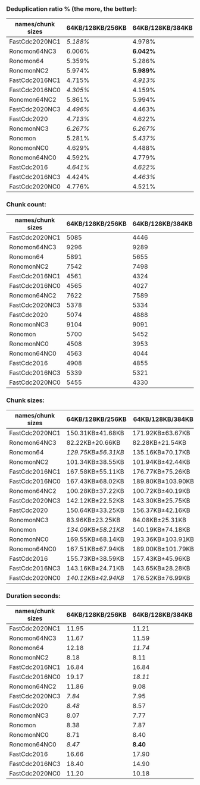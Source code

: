 ### Deduplication ratio % (the more, the better):

| names/chunk sizes | 64KB/128KB/256KB | 64KB/128KB/384KB | 64KB/128KB/512KB | 32KB/128KB/512KB | 64KB/128KB/160KB | 64KB/128KB/192KB | 64KB/128KB/224KB | 96KB/128KB/192KB | 64KB/128KB/640KB | 64KB/128KB/1MB |
| --------------- | -------------- | -------------- | -------------- | -------------- | -------------- | -------------- | -------------- | -------------- | -------------- | ------------ |
| FastCdc2020NC1  | *5.188%*       | 4.978%         | 4.878%         | 5.010%         | 4.972%         | *5.086%*       | **5.279%**     | 4.887%         | 4.878%         | 4.878%       |
| Ronomon64NC3    | 6.006%         | **6.042%**     | **6.042%**     | 5.816%         | 5.702%         | 6.020%         | 6.035%         | 4.506%         | **6.042%**     | **6.042%**   |
| Ronomon64       | 5.359%         | 5.286%         | *5.361%*       | **5.464%**     | 5.185%         | 5.184%         | 5.293%         | 4.737%         | *5.361%*       | *5.361%*     |
| RonomonNC2      | 5.974%         | **5.989%**     | 5.987%         | 5.694%         | 5.932%         | 5.872%         | 5.936%         | 4.735%         | **5.989%**     | **5.989%**   |
| FastCdc2016NC1  | 4.715%         | *4.913%*       | 4.841%         | **4.979%**     | 3.765%         | 4.478%         | 4.519%         | 4.167%         | *4.878%*       | *4.878%*     |
| FastCdc2016NC0  | *4.305%*       | 4.159%         | 4.155%         | **4.449%**     | 4.027%         | *4.309%*       | 4.297%         | 3.350%         | 4.174%         | 4.245%       |
| Ronomon64NC2    | 5.861%         | 5.994%         | **6.003%**     | 5.755%         | 5.844%         | 5.885%         | 5.872%         | 4.885%         | **6.003%**     | **6.003%**   |
| FastCdc2020NC3  | *4.496%*       | 4.463%         | 4.463%         | **4.672%**     | 4.100%         | 4.494%         | 4.380%         | *4.508%*       | 4.463%         | 4.463%       |
| FastCdc2020     | *4.713%*       | 4.622%         | 4.622%         | *4.680%*       | 4.373%         | 4.559%         | **4.818%**     | 4.201%         | 4.622%         | 4.622%       |
| RonomonNC3      | *6.267%*       | *6.267%*       | *6.267%*       | 5.857%         | **6.322%**     | 6.257%         | *6.276%*       | 4.775%         | *6.267%*       | *6.267%*     |
| Ronomon         | 5.281%         | *5.437%*       | **5.463%**     | 5.415%         | 5.258%         | 5.383%         | 5.325%         | 4.436%         | *5.424%*       | *5.424%*     |
| RonomonNC0      | 4.629%         | 4.488%         | 4.517%         | **4.827%**     | 4.624%         | 4.519%         | *4.699%*       | 3.883%         | *4.651%*       | 4.510%       |
| Ronomon64NC0    | 4.592%         | 4.779%         | *4.846%*       | **5.066%**     | 4.211%         | 4.444%         | 4.563%         | 4.039%         | 4.839%         | *4.861%*     |
| FastCdc2016     | *4.641%*       | *4.622%*       | *4.622%*       | **4.676%**     | 2.943%         | 3.885%         | 4.577%         | 3.713%         | *4.622%*       | *4.622%*     |
| FastCdc2016NC3  | 4.424%         | *4.463%*       | *4.463%*       | **4.672%**     | 2.767%         | 3.897%         | 3.983%         | 3.793%         | *4.463%*       | *4.463%*     |
| FastCdc2020NC0  | 4.776%         | 4.521%         | 4.278%         | 4.513%         | **5.207%**     | *5.096%*       | *4.952%*       | 4.834%         | 4.245%         | 4.245%       |

### Chunk count:

| names/chunk sizes | 64KB/128KB/256KB | 64KB/128KB/384KB | 64KB/128KB/512KB | 32KB/128KB/512KB | 64KB/128KB/160KB | 64KB/128KB/192KB | 64KB/128KB/224KB | 96KB/128KB/192KB | 64KB/128KB/640KB | 64KB/128KB/1MB |
| --------------- | -------------- | -------------- | -------------- | -------------- | -------------- | -------------- | -------------- | -------------- | -------------- | ------------ |
| FastCdc2020NC1  | 5085           | 4446           | *4295*         | 4697           | 7616           | 6228           | 5509           | 6030           | *4251*         | **4225**     |
| Ronomon64NC3    | 9296           | 9289           | 9288           | *7892*         | 9341           | 9316           | 9304           | **6708**       | 9287           | *9286*       |
| Ronomon64       | 5891           | 5655           | 5619           | 5609           | 6570           | 6228           | 6002           | **5156**       | *5607*         | *5600*       |
| RonomonNC2      | 7542           | 7498           | 7488           | *6769*         | 7807           | 7650           | 7574           | **5871**       | 7480           | *7477*       |
| FastCdc2016NC1  | 4561           | 4324           | *4257*         | 4662           | 5427           | 4972           | 4718           | 4669           | *4235*         | **4218**     |
| FastCdc2016NC0  | 4565           | 4027           | *3824*         | 4627           | 5752           | 5200           | 4823           | 4625           | *3744*         | **3665**     |
| Ronomon64NC2    | 7622           | 7589           | 7585           | *6806*         | 7858           | 7726           | 7659           | **5883**       | 7582           | *7578*       |
| FastCdc2020NC3  | 5378           | 5334           | *5323*         | 5495           | 6088           | 5559           | 5435           | 5470           | *5320*         | **5314**     |
| FastCdc2020     | 5074           | 4888           | *4858*         | 5109           | 6796           | 5675           | 5250           | 5539           | *4846*         | **4840**     |
| RonomonNC3      | 9104           | 9091           | 9084           | *7791*         | 9173           | 9138           | 9118           | **6631**       | 9084           | *9081*       |
| Ronomon         | 5700           | 5452           | 5391           | 5476           | 6467           | 6081           | 5839           | **5105**       | *5374*         | *5361*       |
| RonomonNC0      | 4508           | 3953           | *3760*         | 4512           | 5720           | 5145           | 4776           | 4615           | *3676*         | **3595**     |
| Ronomon64NC0    | 4563           | 4044           | *3856*         | 4598           | 5740           | 5219           | 4818           | 4629           | *3785*         | **3732**     |
| FastCdc2016     | 4908           | 4855           | *4842*         | 5091           | 5373           | 5072           | 4958           | 4922           | *4840*         | **4835**     |
| FastCdc2016NC3  | 5339           | 5321           | 5315           | 5486           | 5489           | 5389           | 5352           | **5295**       | *5314*         | *5310*       |
| FastCdc2020NC0  | 5455           | 4330           | *3954*         | 4732           | 8176           | 6874           | 6064           | 6590           | *3807*         | **3684**     |

### Chunk sizes:

| names/chunk sizes | 64KB/128KB/256KB  | 64KB/128KB/384KB | 64KB/128KB/512KB | 32KB/128KB/512KB  | 64KB/128KB/160KB    | 64KB/128KB/192KB    | 64KB/128KB/224KB    | 96KB/128KB/192KB    | 64KB/128KB/640KB | 64KB/128KB/1MB    |
| --------------- | ----------------- | ---------------- | ---------------- | ----------------- | ------------------- | ------------------- | ------------------- | ------------------- | ---------------- | ----------------- |
| FastCdc2020NC1  | 150.31KB±41.68KB  | 171.92KB±63.67KB | 177.96KB±78.40KB | 162.73KB±84.09KB  | 100.36KB±27.59KB    | *122.73KB±31.52KB*  | *138.74KB±35.80KB*  | **126.76KB±30.36KB** | 179.80KB±85.45KB | 180.91KB±93.88KB  |
| Ronomon64NC3    | 82.22KB±20.66KB   | 82.28KB±21.54KB  | 82.29KB±21.94KB  | *96.85KB±23.63KB* | 81.83KB±18.10KB     | 82.05KB±19.24KB     | 82.15KB±19.95KB     | **113.94KB±18.17KB** | 82.30KB±22.70KB  | *82.31KB±23.79KB* |
| Ronomon64       | *129.75KB±56.31KB* | 135.16KB±70.17KB | 136.03KB±74.96KB | 136.27KB±77.54KB  | 116.34KB±33.53KB    | *122.73KB±42.99KB*  | **127.35KB±50.36KB** | 148.24KB±33.67KB    | 136.32KB±77.07KB | 136.49KB±79.81KB  |
| RonomonNC2      | 101.34KB±38.55KB  | 101.94KB±42.44KB | 102.07KB±44.69KB | *112.92KB±47.06KB* | 97.90KB±28.76KB     | 99.91KB±33.31KB     | 100.92KB±36.45KB    | **130.19KB±29.07KB** | 102.18KB±45.99KB | *102.22KB±47.18KB* |
| FastCdc2016NC1  | 167.58KB±55.11KB  | 176.77KB±75.26KB | 179.55KB±85.56KB | 163.95KB±90.01KB  | **140.84KB±26.30KB** | *153.73KB±37.09KB*  | *162.00KB±46.51KB*  | 163.70KB±28.08KB    | 180.48KB±90.16KB | 181.21KB±96.76KB  |
| FastCdc2016NC0  | 167.43KB±68.02KB  | 189.80KB±103.90KB | 199.88KB±125.24KB | 165.19KB±127.20KB | **132.88KB±32.38KB** | *146.99KB±45.02KB*  | *158.48KB±57.04KB*  | 165.26KB±32.64KB    | 204.15KB±140.31KB | 208.55KB±159.94KB |
| Ronomon64NC2    | 100.28KB±37.22KB  | 100.72KB±40.19KB | 100.77KB±41.19KB | *112.30KB±43.16KB* | 97.27KB±28.30KB     | 98.93KB±32.58KB     | 99.80KB±35.38KB     | **129.92KB±28.49KB** | 100.81KB±42.47KB | *100.86KB±44.11KB* |
| FastCdc2020NC3  | 142.12KB±22.52KB  | 143.30KB±25.75KB | 143.59KB±27.85KB | *139.10KB±32.93KB* | **125.55KB±24.87KB** | *137.50KB±20.23KB*  | 140.63KB±20.71KB    | 139.73KB±17.61KB    | 143.67KB±28.80KB | 143.83KB±33.35KB  |
| FastCdc2020     | 150.64KB±33.25KB  | 156.37KB±42.16KB | 157.34KB±46.34KB | 149.61KB±52.05KB  | *112.47KB±29.74KB*  | **134.68KB±28.57KB** | 145.59KB±30.43KB    | *137.99KB±26.33KB*  | 157.73KB±49.66KB | 157.92KB±52.66KB  |
| RonomonNC3      | 83.96KB±23.25KB   | 84.08KB±25.31KB  | 84.14KB±26.54KB  | *98.11KB±28.56KB* | 83.32KB±19.58KB     | 83.64KB±21.17KB     | 83.83KB±22.35KB     | **115.27KB±20.17KB** | 84.14KB±27.05KB  | *84.17KB±28.50KB* |
| Ronomon         | *134.09KB±58.21KB* | 140.19KB±74.18KB | 141.78KB±81.06KB | 139.58KB±84.02KB  | 118.19KB±33.70KB    | **125.69KB±43.56KB** | *130.90KB±51.57KB*  | 149.72KB±34.10KB    | 142.23KB±84.60KB | 142.57KB±89.03KB  |
| RonomonNC0      | 169.55KB±68.14KB  | 193.36KB±103.91KB | 203.28KB±127.15KB | 169.40KB±130.01KB | **133.63KB±32.43KB** | *148.56KB±44.86KB*  | *160.04KB±56.87KB*  | 165.62KB±32.39KB    | 207.93KB±141.77KB | 212.61KB±164.75KB |
| Ronomon64NC0    | 167.51KB±67.94KB  | 189.00KB±101.79KB | 198.22KB±122.21KB | 166.23KB±124.30KB | **133.16KB±32.32KB** | *146.45KB±45.29KB*  | *158.64KB±57.03KB*  | 165.12KB±32.46KB    | 201.94KB±133.35KB | 204.81KB±148.21KB |
| FastCdc2016     | 155.73KB±38.59KB  | 157.43KB±45.96KB | 157.86KB±49.27KB | *150.13KB±54.59KB* | **142.25KB±21.14KB** | *150.70KB±28.78KB*  | 154.16KB±34.72KB    | 155.29KB±23.98KB    | 157.92KB±51.16KB | 158.08KB±54.21KB  |
| FastCdc2016NC3  | 143.16KB±24.71KB  | 143.65KB±28.28KB | 143.81KB±30.11KB | *139.32KB±34.78KB* | **139.25KB±16.03KB** | *141.83KB±20.74KB*  | 142.81KB±23.20KB    | 144.35KB±17.71KB    | 143.83KB±31.26KB | 143.94KB±34.79KB  |
| FastCdc2020NC0  | *140.12KB±42.94KB* | 176.52KB±76.99KB | 193.31KB±104.03KB | 161.52KB±109.90KB | 93.49KB±22.50KB     | 111.19KB±28.44KB    | **126.04KB±34.69KB** | *115.98KB±27.68KB*  | 200.77KB±122.44KB | 207.47KB±150.80KB |

### Duration seconds:

| names/chunk sizes | 64KB/128KB/256KB | 64KB/128KB/384KB | 64KB/128KB/512KB | 32KB/128KB/512KB | 64KB/128KB/160KB | 64KB/128KB/192KB | 64KB/128KB/224KB | 96KB/128KB/192KB | 64KB/128KB/640KB | 64KB/128KB/1MB |
| --------------- | -------------- | -------------- | -------------- | -------------- | -------------- | -------------- | -------------- | -------------- | -------------- | ------------ |
| FastCdc2020NC1  | 11.95          | 11.21          | 8.55           | *7.63*         | *7.38*         | 11.36          | 8.91           | **7.33**       | 7.66           | 7.72         |
| Ronomon64NC3    | 11.67          | 11.59          | 11.87          | 10.74          | **9.82**       | 11.68          | *10.37*        | 11.53          | 11.14          | *10.66*      |
| Ronomon64       | 12.18          | *11.74*        | 11.83          | 12.16          | *11.49*        | 11.79          | 11.91          | **11.33**      | 11.96          | 12.42        |
| RonomonNC2      | 8.18           | 8.11           | 8.24           | 7.10           | **6.33**       | 7.95           | 6.84           | *6.40*         | 6.81           | *6.80*       |
| FastCdc2016NC1  | 16.84          | 16.84          | 16.85          | *16.84*        | 19.32          | **16.84**      | 19.33          | *16.84*        | 19.33          | 19.34        |
| FastCdc2016NC0  | 19.17          | *18.11*        | 19.58          | 19.59          | 18.62          | 19.17          | **18.11**      | *18.11*        | 19.58          | 18.65        |
| Ronomon64NC2    | 11.86          | 9.08           | 10.44          | 8.90           | **8.51**       | 10.72          | *8.83*         | *8.79*         | 9.03           | 8.87         |
| FastCdc2020NC3  | *7.84*         | 7.95           | 7.92           | 8.25           | *7.71*         | 7.84           | 7.97           | **7.62**       | 8.17           | 8.82         |
| FastCdc2020     | *8.48*         | 8.57           | 8.65           | 8.86           | 8.49           | 8.49           | *8.48*         | **8.38**       | 8.65           | 9.00         |
| RonomonNC3      | 8.07           | 7.77           | 8.08           | 7.49           | 6.66           | 7.72           | *6.65*         | 6.68           | *6.46*         | **6.24**     |
| Ronomon         | 8.38           | 7.87           | 8.22           | 8.54           | 8.00           | *7.72*         | 7.94           | *7.51*         | 8.20           | **6.96**     |
| RonomonNC0      | 8.71           | 8.40           | 8.41           | *7.49*         | **7.00**       | 8.10           | 8.23           | *7.92*         | 8.59           | 8.73         |
| Ronomon64NC0    | *8.47*         | **8.40**       | 9.39           | 11.31          | 10.85          | 9.09           | 10.48          | *8.93*         | 9.57           | 10.57        |
| FastCdc2016     | 16.66          | 17.90          | 18.28          | 15.36          | **15.34**      | 15.35          | *15.35*        | 15.35          | 15.35          | *15.35*      |
| FastCdc2016NC3  | 18.40          | 14.90          | *9.80*         | *9.15*         | **8.50**       | 14.89          | 14.85          | 14.88          | 14.85          | 14.77        |
| FastCdc2020NC0  | 11.20          | 10.18          | 9.76           | *8.11*         | **7.75**       | 10.23          | 9.76           | 10.01          | 9.74           | *8.04*       |
